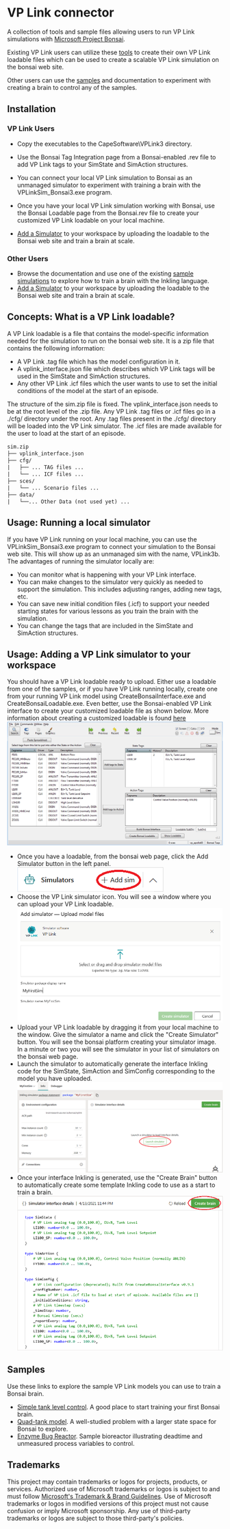 # VP Link connector

A collection of tools and sample files allowing users to run VP Link simulations with [Microsoft Project Bonsai](https://azure.microsoft.com/en-us/services/project-bonsai/).

Existing VP Link users can utilize these [tools](tools/README.md) to create their own VP Link loadable files which can be used to create a scalable VP Link simulation on the bonsai web site.

Other users can use the [samples](samples/README.md) and documentation to experiment with creating a brain to control any of the samples.

## Installation

### VP Link Users
* Copy the executables to the CapeSoftware\VPLink3 directory.

* Use the Bonsai Tag Integration page from a Bonsai-enabled .rev file to add VP Link tags to your SimState and SimAction structures.
* You can connect your local VP Link simulation to Bonsai as an unmanaged simulator to experiment with training a brain with the VPLinkSim_Bonsai3.exe program.
* Once you have your local VP Link simulation working with Bonsai, use the
Bonsai Loadable page from the Bonsai.rev file to create your customized VP Link loadable on your local machine.
* [Add a Simulator](#usage-adding-a-vp-link-simulator-to-your-workspace) to your workspace by uploading the loadable to the Bonsai web site and train a brain at scale.


### Other Users
* Browse the documentation and use one of the existing [sample simulations](samples/README.md) to explore how to train a brain with the Inkling language.
* [Add a Simulator](#usage-adding-a-vp-link-simulator-to-your-workspace) to your workspace by uploading the loadable to the Bonsai web site and train a brain at scale.

## Concepts: What is a VP Link loadable?

A VP Link loadable is a file that contains the model-specific information needed for the simulation to run on the bonsai web site.
It is a zip file that contains the following information:
* A VP Link .tag file which has the model configuration in it.
* A vplink_interface.json file which describes which VP Link tags will be used in the SimState and SimAction structures.
* Any other VP Link .icf files which the user wants to use to set the initial conditions of the model at the start of an episode.

The structure of the sim.zip file is fixed.  The vplink_interface.json needs to be at the root level of the .zip file.
Any VP Link .tag files or .icf files go in a ./cfg/ directory under the root.  Any .tag files present in the ./cfg/ directory
will be loaded into the VP Link simulator.  The .icf files are made available for the user to load at the start of an episode.

```
sim.zip
├── vplink_interface.json
├── cfg/
|   ├── ... TAG files ...
|   └── ... ICF files ...
├── sces/
|   └── ... Scenario files ...
├── data/
|   └──... Other Data (not used yet) ...
```

## Usage: Running a local simulator

If you have VP Link running on your local machine, you can use the VPLinkSim_Bonsai3.exe program to connect your simulation to the Bonsai web site.  This will show up as an unmanaged
sim with the name, VPLink3b.  The advantages of running the simulator locally are:
* You can monitor what is happening with your VP Link interface.
* You can make changes to the simulator very quickly as needed to support the simulation.  This includes adjusting ranges, adding
new tags, etc.
* You can save new initial condition files (.icf) to support your needed starting states for various lessons as you train the brain with the simulation.
* You can change the tags that are included in the SimState and SimAction structures.


## Usage: Adding a VP Link simulator to your workspace

You should have a VP Link loadable ready to upload.  Either use a loadable from one of the samples, or if you have VP Link running locally,
create one from your running VP Link model using CreateBonsaiInterface.exe and CreateBonsaiLoadable.exe. Even better, use the
Bonsai-enabled VP Link interface to create your customized loadable file as shown below.  More information about creating a customized
loadable is found [here](samples/simpletank/README.md#for-vplink-users)
![Bonsai tags page](docs/BonsaiCreateLoadable.png)

* Once you have a loadable, from the bonsai web page, click the Add Simulator button in the left panel.  ![Add Simulator button image](docs/BonsaiAddSim.png)
* Choose the VP Link simulator icon.  You will see a window where you can upload your VP Link loadable. ![](docs/AddSimUploadModel.png)
* Upload your VP Link loadable by dragging it from your local machine to the window.  Give the simulator a name and click the "Create Simulator" button.
You will see the bonsai platform creating your simulator image.  In a minute or two you will see the simulator in your list of simulators on the bonsai web page.
* Launch the simulator to automatically generate the interface Inkling code for the SimState, SimAction and SimConfig corresponding to
the model you have uploaded.  ![](docs/BonsaiLaunchSimulator.png)
* Once your interface Inkling is generated, use the "Create Brain" button to automatically create some template Inkling code to use as a start to train a brain.
![](docs/BonsaiCreateBrain.png)

## Samples

Use these links to explore the sample VP Link models you can use to train a Bonsai brain.

* [Simple tank level control](samples/simpletank/README.md).  A good place to start training your first Bonsai brain.
* [Quad-tank model](samples/quadtank/README.md).  A well-studied problem with a larger state space for Bonsai to explore.
* [Enzyme Bug Reactor](samples/bugreactor/README.md).  Sample bioreactor illustrating deadtime and unmeasured process variables to control.

## Trademarks

This project may contain trademarks or logos for projects, products, or services. Authorized use of Microsoft
trademarks or logos is subject to and must follow
[Microsoft's Trademark & Brand Guidelines](https://www.microsoft.com/en-us/legal/intellectualproperty/trademarks/usage/general).
Use of Microsoft trademarks or logos in modified versions of this project must not cause confusion or imply Microsoft sponsorship.
Any use of third-party trademarks or logos are subject to those third-party's policies.

